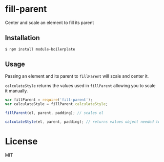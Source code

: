 # fill-parent

Center and scale an element to fill its parent


## Installation

```
$ npm install module-boilerplate
```

## Usage
Passing an element and its parent to `fillParent` will scale and center it.

`calculateStyle` returns the values used in `fillParent` allowing you to scale it manually.


```js
var fillParent = require('fill-parent');
var calculateStyle = fillParent.calculateStyle;

fillParent(el, parent, padding); // scales el

calculateStyle(el, parent, padding); // returns values object needed to scale el
```

# License

  MIT

